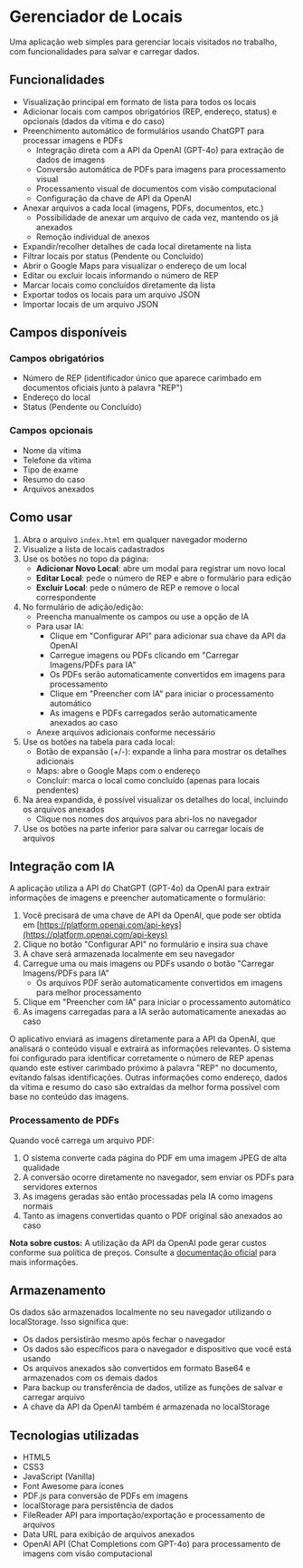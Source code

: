 # Gerenciador de Locais

Uma aplicação web simples para gerenciar locais visitados no trabalho, com funcionalidades para salvar e carregar dados.

## Funcionalidades

- Visualização principal em formato de lista para todos os locais
- Adicionar locais com campos obrigatórios (REP, endereço, status) e opcionais (dados da vítima e do caso)
- Preenchimento automático de formulários usando ChatGPT para processar imagens e PDFs
  - Integração direta com a API da OpenAI (GPT-4o) para extração de dados de imagens
  - Conversão automática de PDFs para imagens para processamento visual
  - Processamento visual de documentos com visão computacional
  - Configuração da chave de API da OpenAI
- Anexar arquivos a cada local (imagens, PDFs, documentos, etc.)
  - Possibilidade de anexar um arquivo de cada vez, mantendo os já anexados
  - Remoção individual de anexos
- Expandir/recolher detalhes de cada local diretamente na lista
- Filtrar locais por status (Pendente ou Concluído)
- Abrir o Google Maps para visualizar o endereço de um local
- Editar ou excluir locais informando o número de REP
- Marcar locais como concluídos diretamente da lista
- Exportar todos os locais para um arquivo JSON
- Importar locais de um arquivo JSON

## Campos disponíveis

### Campos obrigatórios
- Número de REP (identificador único que aparece carimbado em documentos oficiais junto à palavra "REP")
- Endereço do local
- Status (Pendente ou Concluído)

### Campos opcionais
- Nome da vítima
- Telefone da vítima
- Tipo de exame
- Resumo do caso
- Arquivos anexados

## Como usar

1. Abra o arquivo `index.html` em qualquer navegador moderno
2. Visualize a lista de locais cadastrados
3. Use os botões no topo da página:
   - **Adicionar Novo Local**: abre um modal para registrar um novo local
   - **Editar Local**: pede o número de REP e abre o formulário para edição
   - **Excluir Local**: pede o número de REP e remove o local correspondente
4. No formulário de adição/edição:
   - Preencha manualmente os campos ou use a opção de IA
   - Para usar IA:
     - Clique em "Configurar API" para adicionar sua chave da API da OpenAI
     - Carregue imagens ou PDFs clicando em "Carregar Imagens/PDFs para IA"
     - Os PDFs serão automaticamente convertidos em imagens para processamento
     - Clique em "Preencher com IA" para iniciar o processamento automático
     - As imagens e PDFs carregados serão automaticamente anexados ao caso
   - Anexe arquivos adicionais conforme necessário
5. Use os botões na tabela para cada local:
   - Botão de expansão (+/-): expande a linha para mostrar os detalhes adicionais
   - Maps: abre o Google Maps com o endereço
   - Concluir: marca o local como concluído (apenas para locais pendentes)
6. Na área expandida, é possível visualizar os detalhes do local, incluindo os arquivos anexados
   - Clique nos nomes dos arquivos para abri-los no navegador
7. Use os botões na parte inferior para salvar ou carregar locais de arquivos

## Integração com IA

A aplicação utiliza a API do ChatGPT (GPT-4o) da OpenAI para extrair informações de imagens e preencher automaticamente o formulário:

1. Você precisará de uma chave de API da OpenAI, que pode ser obtida em [https://platform.openai.com/api-keys](https://platform.openai.com/api-keys)
2. Clique no botão "Configurar API" no formulário e insira sua chave
3. A chave será armazenada localmente em seu navegador
4. Carregue uma ou mais imagens ou PDFs usando o botão "Carregar Imagens/PDFs para IA"
   - Os arquivos PDF serão automaticamente convertidos em imagens para melhor processamento
5. Clique em "Preencher com IA" para iniciar o processamento automático
6. As imagens carregadas para a IA serão automaticamente anexadas ao caso

O aplicativo enviará as imagens diretamente para a API da OpenAI, que analisará o conteúdo visual e extrairá as informações relevantes. O sistema foi configurado para identificar corretamente o número de REP apenas quando este estiver carimbado próximo à palavra "REP" no documento, evitando falsas identificações. Outras informações como endereço, dados da vítima e resumo do caso são extraídas da melhor forma possível com base no conteúdo das imagens.

### Processamento de PDFs

Quando você carrega um arquivo PDF:
1. O sistema converte cada página do PDF em uma imagem JPEG de alta qualidade
2. A conversão ocorre diretamente no navegador, sem enviar os PDFs para servidores externos
3. As imagens geradas são então processadas pela IA como imagens normais
4. Tanto as imagens convertidas quanto o PDF original são anexados ao caso

**Nota sobre custos:** A utilização da API da OpenAI pode gerar custos conforme sua política de preços. Consulte a [documentação oficial](https://openai.com/pricing) para mais informações.

## Armazenamento

Os dados são armazenados localmente no seu navegador utilizando o localStorage. Isso significa que:

- Os dados persistirão mesmo após fechar o navegador
- Os dados são específicos para o navegador e dispositivo que você está usando
- Os arquivos anexados são convertidos em formato Base64 e armazenados com os demais dados
- Para backup ou transferência de dados, utilize as funções de salvar e carregar arquivo
- A chave da API da OpenAI também é armazenada no localStorage

## Tecnologias utilizadas

- HTML5
- CSS3
- JavaScript (Vanilla)
- Font Awesome para ícones
- PDF.js para conversão de PDFs em imagens
- localStorage para persistência de dados
- FileReader API para importação/exportação e processamento de arquivos
- Data URL para exibição de arquivos anexados
- OpenAI API (Chat Completions com GPT-4o) para processamento de imagens com visão computacional 